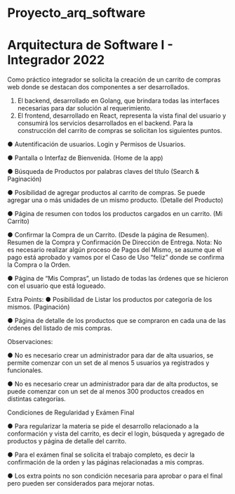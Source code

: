# Proyecto_arq_software
# Arquitectura de Software I - Integrador 2022
Como práctico integrador se solicita la creación de un carrito de compras web
donde se destacan dos componentes a ser desarrollados.
1. El backend, desarrollado en Golang, que brindara todas las interfaces
necesarias para dar solución al requerimiento.
2. El frontend, desarrollado en React, representa la vista final del usuario y
consumirá los servicios desarrollados en el backend.
Para la construcción del carrito de compras se solicitan los siguientes puntos.

● Autentificación de usuarios. Login y Permisos de Usuarios.

● Pantalla o Interfaz de Bienvenida. (Home de la app)

● Búsqueda de Productos por palabras claves del título (Search & Paginación)

● Posibilidad de agregar productos al carrito de compras. Se puede agregar
una o más unidades de un mismo producto. (Detalle del Producto)

● Página de resumen con todos los productos cargados en un carrito. (Mi
Carrito)

● Confirmar la Compra de un Carrito. (Desde la página de Resumen).
Resumen de la Compra y Confirmación De Dirección de Entrega. Nota: No
es necesario realizar algún proceso de Pagos del Mismo, se asume que
el pago está aprobado y vamos por el Caso de Uso “feliz” donde se
confirma la Compra o la Orden.

● Página de “Mis Compras”, un listado de todas las órdenes que se hicieron
con el usuario que está logueado.

Extra Points:
● Posibilidad de Listar los productos por categoría de los mismos.
(Paginación)

● Página de detalle de los productos que se compraron en cada una de las
órdenes del listado de mis compras.

Observaciones:

● No es necesario crear un administrador para dar de alta usuarios, se
permite comenzar con un set de al menos 5 usuarios ya registrados y
funcionales.

● No es necesario crear un administrador para dar de alta productos, se
puede comenzar con un set de al menos 300 productos creados en
distintas categorías.

Condiciones de Regularidad y Exámen Final

● Para regularizar la materia se pide el desarrollo relacionado a la
conformación y vista del carrito, es decir el login, búsqueda y agregado de
productos y página de detalle del carrito.

● Para el exámen final se solicita el trabajo completo, es decir la
confirmación de la orden y las páginas relacionadas a mis compras.

● Los extra points no son condición necesaria para aprobar o para el final
pero pueden ser considerados para mejorar notas.